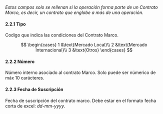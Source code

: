 *Estos campos solo se rellenan si la operación forma parte de un Contrato Marco, es decir, un contrato que englobe a más de una operación.*

#### 2.2.1 Tipo
Codigo que indica las condiciones del Contrato Marco. 

$$
\begin{cases} 
    1 &\text{Mercado Local}\\ 
    2 &\text{Mercado Internacional}\\
    3 &\text{Otros}
\end{cases}
$$

#### 2.2.2 Número
Número interno asociado al contrato Marco. Solo puede ser númerico de máx 10 carácteres.

#### 2.2.3 Fecha de Suscripción
Fecha de suscripción del contrato marco. Debe estar en el formato fecha corta de excel: *dd-mm-yyyy*.